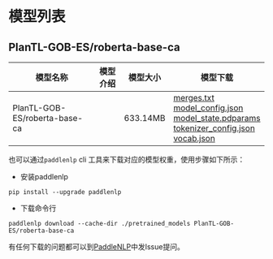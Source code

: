 #  模型列表

## PlanTL-GOB-ES/roberta-base-ca

| 模型名称 | 模型介绍 | 模型大小  | 模型下载 |
| --- | --- | --- | --- |
|PlanTL-GOB-ES/roberta-base-ca|  | 633.14MB | [merges.txt](https://bj.bcebos.com/paddlenlp/models/community/PlanTL-GOB-ES/roberta-base-ca/merges.txt)<br>[model_config.json](https://bj.bcebos.com/paddlenlp/models/community/PlanTL-GOB-ES/roberta-base-ca/model_config.json)<br>[model_state.pdparams](https://bj.bcebos.com/paddlenlp/models/community/PlanTL-GOB-ES/roberta-base-ca/model_state.pdparams)<br>[tokenizer_config.json](https://bj.bcebos.com/paddlenlp/models/community/PlanTL-GOB-ES/roberta-base-ca/tokenizer_config.json)<br>[vocab.json](https://bj.bcebos.com/paddlenlp/models/community/PlanTL-GOB-ES/roberta-base-ca/vocab.json) |

也可以通过`paddlenlp` cli 工具来下载对应的模型权重，使用步骤如下所示：

* 安装paddlenlp

```shell
pip install --upgrade paddlenlp
```

* 下载命令行

```shell
paddlenlp download --cache-dir ./pretrained_models PlanTL-GOB-ES/roberta-base-ca
```

有任何下载的问题都可以到[PaddleNLP](https://github.com/PaddlePaddle/PaddleNLP)中发Issue提问。